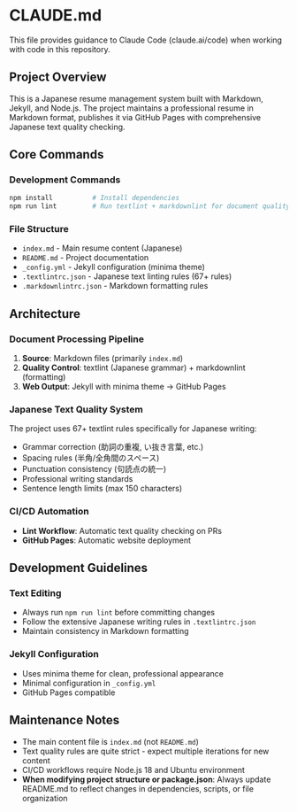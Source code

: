# CLAUDE.md

This file provides guidance to Claude Code (claude.ai/code) when working with code in this repository.

## Project Overview

This is a Japanese resume management system built with Markdown, Jekyll, and Node.js.
The project maintains a professional resume in Markdown format, publishes it via GitHub Pages with comprehensive Japanese text quality checking.

## Core Commands

### Development Commands

```bash
npm install          # Install dependencies
npm run lint         # Run textlint + markdownlint for document quality
```

### File Structure

- `index.md` - Main resume content (Japanese)
- `README.md` - Project documentation
- `_config.yml` - Jekyll configuration (minima theme)
- `.textlintrc.json` - Japanese text linting rules (67+ rules)
- `.markdownlintrc.json` - Markdown formatting rules

## Architecture

### Document Processing Pipeline

1. **Source**: Markdown files (primarily `index.md`)
2. **Quality Control**: textlint (Japanese grammar) + markdownlint (formatting)
3. **Web Output**: Jekyll with minima theme → GitHub Pages

### Japanese Text Quality System

The project uses 67+ textlint rules specifically for Japanese writing:

- Grammar correction (助詞の重複, い抜き言葉, etc.)
- Spacing rules (半角/全角間のスペース)
- Punctuation consistency (句読点の統一)
- Professional writing standards
- Sentence length limits (max 150 characters)

### CI/CD Automation

- **Lint Workflow**: Automatic text quality checking on PRs
- **GitHub Pages**: Automatic website deployment

## Development Guidelines

### Text Editing

- Always run `npm run lint` before committing changes
- Follow the extensive Japanese writing rules in `.textlintrc.json`
- Maintain consistency in Markdown formatting


### Jekyll Configuration

- Uses minima theme for clean, professional appearance
- Minimal configuration in `_config.yml`
- GitHub Pages compatible

## Maintenance Notes

- The main content file is `index.md` (not `README.md`)
- Text quality rules are quite strict - expect multiple iterations for new content
- CI/CD workflows require Node.js 18 and Ubuntu environment
- **When modifying project structure or package.json**: Always update README.md to reflect changes in dependencies, scripts, or file organization
